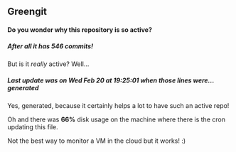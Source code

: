 ## Greengit

#### Do you wonder why this repository is so active?

##### After all it has 546 commits!

But is it *really* active? Well...

##### Last update was on Wed Feb 20 at 19:25:01 when those lines were... generated

Yes, generated, because it certainly helps a lot to have such an active repo!

Oh and there was **66%** disk usage on the machine
where there is the cron updating this file.

Not the best way to monitor a VM in the cloud but it works! :)
